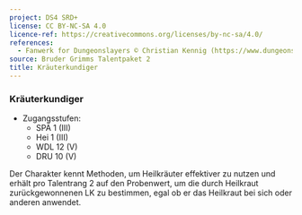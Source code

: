 ```yaml
---
project: DS4 SRD+
license: CC BY-NC-SA 4.0
licence-ref: https://creativecommons.org/licenses/by-nc-sa/4.0/
references: 
  - Fanwerk for Dungeonslayers © Christian Kennig (https://www.dungeonslayers.net/)
source: Bruder Grimms Talentpaket 2
title: Kräuterkundiger
---
```


### Kräuterkundiger

- Zugangsstufen:
  - SPÄ 1 (III)
  - Hei 1 (III)
  - WDL 12 (V)
  - DRU 10 (V)

Der Charakter kennt Methoden, um Heilkräuter effektiver zu nutzen und erhält pro Talentrang 2 auf den Probenwert, um die durch Heilkraut zurückgewonnenen LK zu bestimmen, egal ob er das Heilkraut bei sich oder anderen anwendet.

